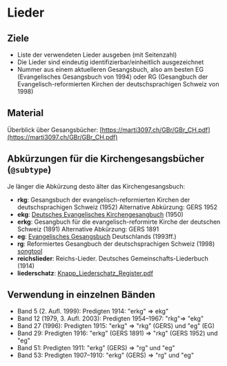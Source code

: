 # Lieder

## Ziele
- Liste der verwendeten Lieder ausgeben (mit Seitenzahl)
- Die Lieder sind eindeutig identifizierbar/einheitlich ausgezeichnet
- Nummer aus einem aktuelleren Gesangsbuch, also am besten EG (Evangelisches Gesangsbuch von 1994) oder RG (Gesangbuch der Evangelisch-reformierten Kirchen der deutschsprachigen Schweiz von 1998)

## Material
Überblick über Gesangsbücher: [https://marti3097.ch/GBr/GBr_CH.pdf](https://marti3097.ch/GBr/GBr_CH.pdf)

## Abkürzungen für die Kirchengesangsbücher (`@subtype`)

Je länger die Abkürzung desto älter das Kirchengesangsbuch:

- __rkg__: Gesangsbuch der evangelisch-reformierten Kirchen der deutschsprachigen Schweiz (1952) Alternative Abkürzung: GERS 1952
- __ekg__: [Deutsches Evangelisches Kirchengesangbuch](https://de.wikipedia.org/wiki/Evangelisches_Kirchengesangbuch) (1950)
- __erkg__: Gesangbuch für die evangelisch-reformirte Kirche der deutschen Schweiz (1891) Alternative Abkürzung: GERS 1891
- __eg__: [Evangelisches Gesangsbuch](https://de.wikipedia.org/wiki/Evangelisches_Gesangbuch) Deutschlands (1993ff.)
- __rg__: Reformiertes Gesangbuch der deutschsprachigen Schweiz (1998) [songtool](https://songtool.gottesdienst-ref.ch)
- __reichslieder__: Reichs-Lieder. Deutsches Gemeinschafts-Liederbuch (1914)
- __liederschatz__: [Knapp_Liederschatz_Register.pdf](uploads/20a1c2187b81b1a4f8e10d0bd8290b59/Knapp_Liederschatz_Register.pdf)

## Verwendung in einzelnen Bänden

- Band 5 (2. Aufl. 1999): Predigten 1914: "erkg" => ekg"
- Band 12 (1979, 3. Aufl. 2003): Predigten 1954–1967: "rkg"=> "ekg"
- Band 27 (1996): Predigten 1915: "erkg" => "rkg" (GERS) und "eg" (EG)
- Band 29: Predigten 1916: "erkg" (GERS 1891) => "rkg" (GERS 1952) und "eg"
- Band 51: Predigten 1911: "erkg" (GERS) => "rg" und "eg"
- Band 53: Predigten 1907–1910: "erkg" (GERS) => "rg" und "eg"

